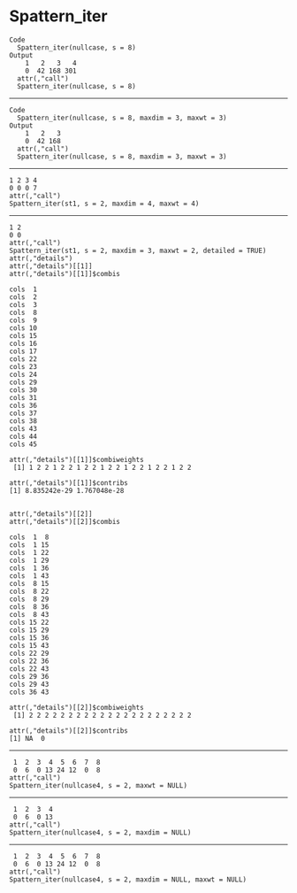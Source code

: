 # Spattern_iter

    Code
      Spattern_iter(nullcase, s = 8)
    Output
        1   2   3   4 
        0  42 168 301 
      attr(,"call")
      Spattern_iter(nullcase, s = 8)

---

    Code
      Spattern_iter(nullcase, s = 8, maxdim = 3, maxwt = 3)
    Output
        1   2   3 
        0  42 168 
      attr(,"call")
      Spattern_iter(nullcase, s = 8, maxdim = 3, maxwt = 3)

---

    1 2 3 4 
    0 0 0 7 
    attr(,"call")
    Spattern_iter(st1, s = 2, maxdim = 4, maxwt = 4)

---

    1 2 
    0 0 
    attr(,"call")
    Spattern_iter(st1, s = 2, maxdim = 3, maxwt = 2, detailed = TRUE)
    attr(,"details")
    attr(,"details")[[1]]
    attr(,"details")[[1]]$combis
           
    cols  1
    cols  2
    cols  3
    cols  8
    cols  9
    cols 10
    cols 15
    cols 16
    cols 17
    cols 22
    cols 23
    cols 24
    cols 29
    cols 30
    cols 31
    cols 36
    cols 37
    cols 38
    cols 43
    cols 44
    cols 45
    
    attr(,"details")[[1]]$combiweights
     [1] 1 2 2 1 2 2 1 2 2 1 2 2 1 2 2 1 2 2 1 2 2
    
    attr(,"details")[[1]]$contribs
    [1] 8.835242e-29 1.767048e-28
    
    
    attr(,"details")[[2]]
    attr(,"details")[[2]]$combis
              
    cols  1  8
    cols  1 15
    cols  1 22
    cols  1 29
    cols  1 36
    cols  1 43
    cols  8 15
    cols  8 22
    cols  8 29
    cols  8 36
    cols  8 43
    cols 15 22
    cols 15 29
    cols 15 36
    cols 15 43
    cols 22 29
    cols 22 36
    cols 22 43
    cols 29 36
    cols 29 43
    cols 36 43
    
    attr(,"details")[[2]]$combiweights
     [1] 2 2 2 2 2 2 2 2 2 2 2 2 2 2 2 2 2 2 2 2 2
    
    attr(,"details")[[2]]$contribs
    [1] NA  0
    
    

---

     1  2  3  4  5  6  7  8 
     0  6  0 13 24 12  0  8 
    attr(,"call")
    Spattern_iter(nullcase4, s = 2, maxwt = NULL)

---

     1  2  3  4 
     0  6  0 13 
    attr(,"call")
    Spattern_iter(nullcase4, s = 2, maxdim = NULL)

---

     1  2  3  4  5  6  7  8 
     0  6  0 13 24 12  0  8 
    attr(,"call")
    Spattern_iter(nullcase4, s = 2, maxdim = NULL, maxwt = NULL)

